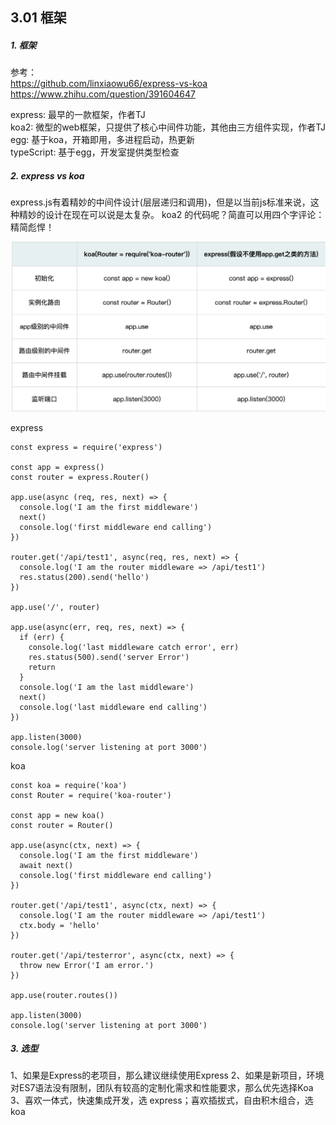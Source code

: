 ## 3.01 框架


##### 1. 框架
参考：           
<https://github.com/linxiaowu66/express-vs-koa>                    
<https://www.zhihu.com/question/391604647>        

express: 最早的一款框架，作者TJ             
koa2: 微型的web框架，只提供了核心中间件功能，其他由三方组件实现，作者TJ            
egg:  基于koa，开箱即用，多进程启动，热更新                
typeScript: 基于egg，开发室提供类型检查              

  
##### 2. express vs koa
express.js有着精妙的中间件设计(层层递归和调用)，但是以当前js标准来说，这种精妙的设计在现在可以说是太复杂。
koa2 的代码呢？简直可以用四个字评论：精简彪悍！

![](../_static/nodejs_03_01-1.png)


express 
```
const express = require('express')

const app = express()
const router = express.Router()

app.use(async (req, res, next) => {
  console.log('I am the first middleware')
  next()
  console.log('first middleware end calling')
})

router.get('/api/test1', async(req, res, next) => {
  console.log('I am the router middleware => /api/test1')
  res.status(200).send('hello')
})

app.use('/', router)

app.use(async(err, req, res, next) => {
  if (err) {
    console.log('last middleware catch error', err)
    res.status(500).send('server Error')
    return
  }
  console.log('I am the last middleware')
  next()
  console.log('last middleware end calling')
})

app.listen(3000)
console.log('server listening at port 3000')
```
koa
```
const koa = require('koa')
const Router = require('koa-router')

const app = new koa()
const router = Router()

app.use(async(ctx, next) => {
  console.log('I am the first middleware')
  await next()
  console.log('first middleware end calling')
})

router.get('/api/test1', async(ctx, next) => {
  console.log('I am the router middleware => /api/test1')
  ctx.body = 'hello'
})

router.get('/api/testerror', async(ctx, next) => {
  throw new Error('I am error.')
})

app.use(router.routes())

app.listen(3000)
console.log('server listening at port 3000')

```

##### 3. 选型
1、如果是Express的老项目，那么建议继续使用Express
2、如果是新项目，环境对ES7语法没有限制，团队有较高的定制化需求和性能要求，那么优先选择Koa
3、喜欢一体式，快速集成开发，选 express；喜欢插拔式，自由积木组合，选koa